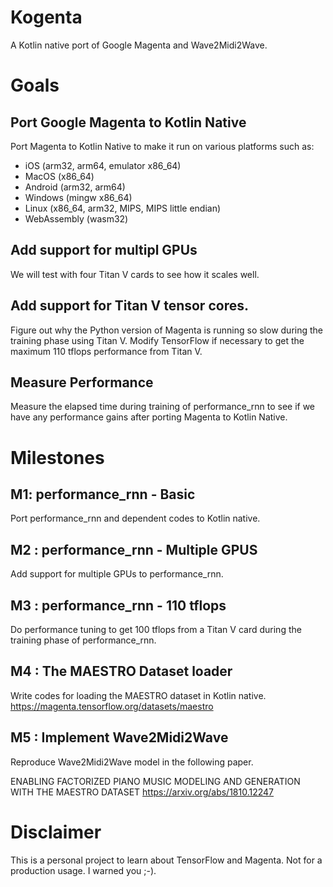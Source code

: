 # Kogenta

A Kotlin native port of Google Magenta and Wave2Midi2Wave.

# Goals
## Port Google Magenta to Kotlin Native
Port Magenta to Kotlin Native to make it run on various platforms such as:
- iOS (arm32, arm64, emulator x86_64)
- MacOS (x86_64)
- Android (arm32, arm64)
- Windows (mingw x86_64)
- Linux (x86_64, arm32, MIPS, MIPS little endian)
- WebAssembly (wasm32)

## Add support for multipl GPUs
We will test with four Titan V cards to see how it scales well.

## Add support for Titan V tensor cores.
Figure out why the Python version of Magenta is running so slow during the training phase using Titan V. Modify TensorFlow if necessary to get the maximum 110 tflops performance from Titan V.

## Measure Performance
Measure the elapsed time during training of performance_rnn to see if we have any performance gains after porting Magenta to Kotlin Native.

# Milestones
## M1: performance_rnn - Basic
Port performance_rnn and dependent codes to Kotlin native.

## M2 : performance_rnn - Multiple GPUS
Add support for multiple GPUs to performance_rnn.

## M3 : performance_rnn - 110 tflops
Do performance tuning to get 100 tflops from a Titan V card during the training phase of performance_rnn.

## M4 : The MAESTRO Dataset loader
Write codes for loading the MAESTRO dataset in Kotlin native.
https://magenta.tensorflow.org/datasets/maestro

## M5 : Implement Wave2Midi2Wave
Reproduce Wave2Midi2Wave model in the following paper.

ENABLING FACTORIZED PIANO MUSIC MODELING AND GENERATION WITH THE MAESTRO DATASET
https://arxiv.org/abs/1810.12247

# Disclaimer
This is a personal project to learn about TensorFlow and Magenta. 
Not for a production usage.
I warned you ;-).